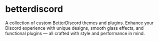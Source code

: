 # betterdiscord
A collection of custom BetterDiscord themes and plugins. Enhance your Discord experience with unique designs, smooth glass effects, and functional plugins — all crafted with style and performance in mind.
